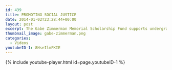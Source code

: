 ```yaml
---
id: 439
title: PROMOTING SOCIAL JUSTICE
date: 2014-01-02T23:28:44+00:00
layout: post
excerpt: The Gabe Zimmerman Memorial Scholarship Fund supports undergraduate students in the Social Sciences who are passionate about social issues and committed to public service.
thumbnail_image: gabe-zimmerman.png
categories:
  - Videos
youtubeID-1: 8HseIlmFKIE
---
```

{% include youtube-player.html id=page.youtubeID-1 %}
